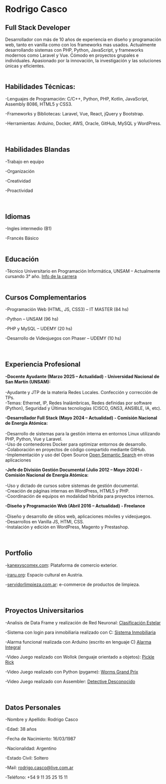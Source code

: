 # Rodrigo Casco 
## Full Stack Developer

Desarrollador con más de 10 años de experiencia en diseño y programación web, tanto en vanilla como con los frameworks mas usados. Actualmente desarrollando sistemas con PHP, Python, JavaScript, y frameworks modernos como Laravel y Vue. Cómodo en proyectos grupales e individuales. Apasionado por la innovación, la investigación y las soluciones únicas y eficientes.
<br><br>

## Habilidades Técnicas:

-Lenguajes de Programación: C/C++, Python, PHP, Kotlin, JavaScript, Assembly 8086, HTML5 y CSS3. <br>

-Frameworks y Bibliotecas: Laravel, Vue, React, jQuery y Bootstrap.<br>

-Herramientas: Arduino, Docker, AWS, Oracle, GitHub, MySQL y WordPress.<br>
<br><br>

## Habilidades Blandas

-Trabajo en equipo<br>

-Organización<br>

-Creatividad<br>

-Proactividad<br>
<br><br>

## Idiomas

-Ingles intermedio (B1)<br>

-Francés Básico<br><br>

## Educación

-Técnico Universitario en Programación Informática, UNSAM – Actualmente cursando 3° año. [Info de la carrera](https://www.unsam.edu.ar/escuelas/ecyt/107/ciencia/programacion-informatica)
<br><br>

## Cursos Complementarios

-Programación Web (HTML, JS, CSS3) – IT MASTER (84 hs)<br>

-Python – UNSAM (96 hs)<br>

-PHP y MySQL – UDEMY (20 hs)<br>

-Desarrollo de Videojuegos con Phaser – UDEMY (10 hs)<br>
<br><br>

## Experiencia Profesional

**-Docente Ayudante (Marzo 2025 – Actualidad) - Universidad Nacional de San Martín (UNSAM):** <br><br> 
  -Ayudante y JTP de la materia Redes Locales. Confección y corrección de TPs.<br> 
  -Temas: Ethernet, IP, Redes Inalámbricas, Redes definidas por software (Python), Seguridad y Últimas tecnologías (CISCO, GNS3,        ANSIBLE, IA, etc).
  
**-Desarrollador Full Stack (Mayo 2024 – Actualidad) - Comisión Nacional de Energía Atómica:** <br><br> 
  -Desarrollo de sistemas para la gestión interna en entornos Linux utilizando PHP, Python, Vue y Laravel.<br>
  -Uso de contenedores Docker para optimizar entornos de desarrollo.<br>
  -Colaboración en proyectos de código compartido mediante GitHub.<br>
  -Implementación y uso del Open Source [Open Semantic Search](https://opensemanticsearch.org/) en otras aplicaciones<br>

**-Jefe de División Gestión Documental (Julio 2012 – Mayo 2024) - Comisión Nacional de Energía Atómica:** <br><br>
  -Uso y dictado de cursos sobre sistemas de gestión documental.<br>
  -Creación de páginas internas en WordPress, HTML5 y PHP.<br>
  -Coordinación de equipos en modalidad híbrida para proyectos internos.<br>

**-Diseño y Programación Web (Abril 2016 – Actualidad) - Freelance**<br><br>
  -Diseño y desarrollo de sitios web, aplicaciones móviles y videojuegos.<br>
  -Desarrollos en Vanilla JS, HTMl, CSS.<br>
  -Instalación y edición en WordPress, Magento y Prestashop.<br>
<br><br>

## Portfolio

-[kanexyscomex.com](https://kanexyscomex.com/): Plataforma de comercio exterior. <br>

-[iraru.org](https://www.iraru.org/): Espacio cultural en Austria. <br>

-[servidorlimpieza.com.ar](https://servidorlimpieza.com.ar/): e-commerce de productos de limpieza. <br>
<br><br>

## Proyectos Universitarios

-Analisis de Data Frame y realización de Red Neuronal: [Clasificación Estelar](https://github.com/casquifer/clasificacion_estelar/blob/main/Analisis_Data_Frame.ipynb)<br>

-Sistema con login para inmobiliaria realizado con C: [Sistema Inmobiliaria](https://github.com/casquifer/sistema_login_inmobiliaria)<br>

-Alarma funcional realizada con Arduino (escrito en lenguaje C) [Alarma Integral](https://www.tinkercad.com/things/6WsgiRhcwWz-alarma-final?sharecode=TPlbyC63ZeG-z0LuBA0BLgAiEoSZtplEewaIdReXxKc)<br>

-Video Juego realizado con Wollok (lenguaje orientado a objetos): [Pickle Rick](https://github.com/algo1unsam/tp-game-s224-PlapGames)<br>

-Video Juego realizado con Python (pygame): [Worms Grand Prix](https://github.com/casquifer/worms_grand_prix)<br>

-Video Juego realizado con Assembler: [Detective Desconocido](https://github.com/casquifer/detective_desconocido)<br>
<br><br>

## Datos Personales

-Nombre y Apellido: Rodrigo Casco<br>

-Edad: 38 años<br>

-Fecha de Nacimiento: 16/03/1987<br>

-Nacionalidad: Argentino<br>

-Estado Civil: Soltero<br>

-Mail: rodrigo.casco@live.com.ar<br>

-Teléfono: +54 9 11 35 25 15 11<br>

